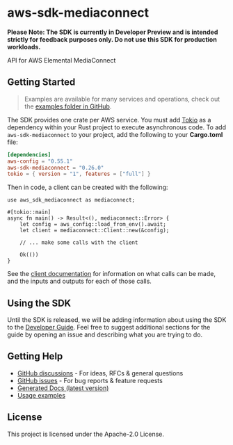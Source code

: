 # aws-sdk-mediaconnect

**Please Note: The SDK is currently in Developer Preview and is intended strictly for
feedback purposes only. Do not use this SDK for production workloads.**

API for AWS Elemental MediaConnect

## Getting Started

> Examples are available for many services and operations, check out the
> [examples folder in GitHub](https://github.com/awslabs/aws-sdk-rust/tree/main/examples).

The SDK provides one crate per AWS service. You must add [Tokio](https://crates.io/crates/tokio)
as a dependency within your Rust project to execute asynchronous code. To add `aws-sdk-mediaconnect` to
your project, add the following to your **Cargo.toml** file:

```toml
[dependencies]
aws-config = "0.55.1"
aws-sdk-mediaconnect = "0.26.0"
tokio = { version = "1", features = ["full"] }
```

Then in code, a client can be created with the following:

```rust,no_run
use aws_sdk_mediaconnect as mediaconnect;

#[tokio::main]
async fn main() -> Result<(), mediaconnect::Error> {
    let config = aws_config::load_from_env().await;
    let client = mediaconnect::Client::new(&config);

    // ... make some calls with the client

    Ok(())
}
```

See the [client documentation](https://docs.rs/aws-sdk-mediaconnect/latest/aws_sdk_mediaconnect/client/struct.Client.html)
for information on what calls can be made, and the inputs and outputs for each of those calls.

## Using the SDK

Until the SDK is released, we will be adding information about using the SDK to the
[Developer Guide](https://docs.aws.amazon.com/sdk-for-rust/latest/dg/welcome.html). Feel free to suggest
additional sections for the guide by opening an issue and describing what you are trying to do.

## Getting Help

* [GitHub discussions](https://github.com/awslabs/aws-sdk-rust/discussions) - For ideas, RFCs & general questions
* [GitHub issues](https://github.com/awslabs/aws-sdk-rust/issues/new/choose) - For bug reports & feature requests
* [Generated Docs (latest version)](https://awslabs.github.io/aws-sdk-rust/)
* [Usage examples](https://github.com/awslabs/aws-sdk-rust/tree/main/examples)

## License

This project is licensed under the Apache-2.0 License.

